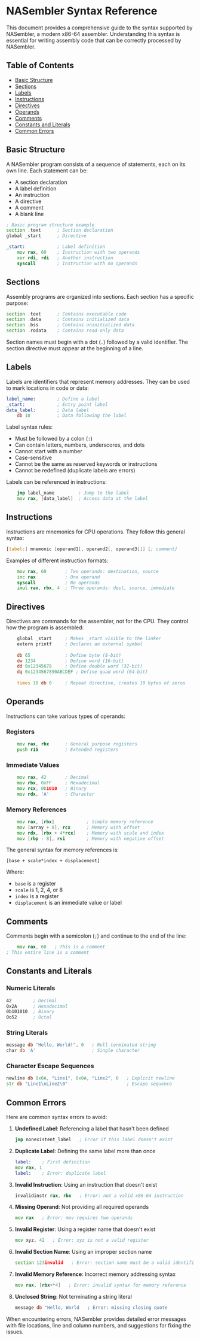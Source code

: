 # NASembler Syntax Reference

This document provides a comprehensive guide to the syntax supported by NASembler, a modern x86-64 assembler. Understanding this syntax is essential for writing assembly code that can be correctly processed by NASembler.

## Table of Contents

- [Basic Structure](#basic-structure)
- [Sections](#sections)
- [Labels](#labels)
- [Instructions](#instructions)
- [Directives](#directives)
- [Operands](#operands)
- [Comments](#comments)
- [Constants and Literals](#constants-and-literals)
- [Common Errors](#common-errors)

## Basic Structure

A NASembler program consists of a sequence of statements, each on its own line. Each statement can be:

- A section declaration
- A label definition
- An instruction
- A directive
- A comment
- A blank line

```asm
; Basic program structure example
section .text      ; Section declaration
global _start      ; Directive

_start:            ; Label definition
    mov rax, 60    ; Instruction with two operands
    xor rdi, rdi   ; Another instruction
    syscall        ; Instruction with no operands
```

## Sections

Assembly programs are organized into sections. Each section has a specific purpose:

```asm
section .text      ; Contains executable code
section .data      ; Contains initialized data
section .bss       ; Contains uninitialized data
section .rodata    ; Contains read-only data
```

Section names must begin with a dot (`.`) followed by a valid identifier. The section directive must appear at the beginning of a line.

## Labels

Labels are identifiers that represent memory addresses. They can be used to mark locations in code or data:

```asm
label_name:        ; Define a label
_start:            ; Entry point label
data_label:        ; Data label
    db 10          ; Data following the label
```

Label syntax rules:
- Must be followed by a colon (`:`)
- Can contain letters, numbers, underscores, and dots
- Cannot start with a number
- Case-sensitive
- Cannot be the same as reserved keywords or instructions
- Cannot be redefined (duplicate labels are errors)

Labels can be referenced in instructions:

```asm
    jmp label_name         ; Jump to the label
    mov rax, [data_label]  ; Access data at the label
```

## Instructions

Instructions are mnemonics for CPU operations. They follow this general syntax:

```asm
[label:] mnemonic [operand1[, operand2[, operand3]]] [; comment]
```

Examples of different instruction formats:

```asm
    mov rax, 60       ; Two operands: destination, source
    inc rax           ; One operand
    syscall           ; No operands
    imul rax, rbx, 4  ; Three operands: dest, source, immediate
```

## Directives

Directives are commands for the assembler, not for the CPU. They control how the program is assembled:

```asm
    global _start     ; Makes _start visible to the linker
    extern printf     ; Declares an external symbol
    
    db 65             ; Define byte (8-bit)
    dw 1234           ; Define word (16-bit)
    dd 0x12345678     ; Define double word (32-bit)
    dq 0x1234567890ABCDEF ; Define quad word (64-bit)
    
    times 10 db 0     ; Repeat directive, creates 10 bytes of zeros
```

## Operands

Instructions can take various types of operands:

### Registers

```asm
    mov rax, rbx      ; General purpose registers
    push r15          ; Extended registers
```

### Immediate Values

```asm
    mov rax, 42       ; Decimal
    mov rbx, 0xFF     ; Hexadecimal
    mov rcx, 0b1010   ; Binary
    mov rdx, 'A'      ; Character
```

### Memory References

```asm
    mov rax, [rbx]            ; Simple memory reference
    mov [array + 8], rcx      ; Memory with offset
    mov rdx, [rbx + 4*rcx]    ; Memory with scale and index
    mov [rbp - 8], rsi        ; Memory with negative offset
```

The general syntax for memory references is:

```
[base + scale*index + displacement]
```

Where:
- `base` is a register
- `scale` is 1, 2, 4, or 8
- `index` is a register
- `displacement` is an immediate value or label

## Comments

Comments begin with a semicolon (`;`) and continue to the end of the line:

```asm
    mov rax, 60   ; This is a comment
; This entire line is a comment
```

## Constants and Literals

### Numeric Literals

```asm
42        ; Decimal
0x2A      ; Hexadecimal
0b101010  ; Binary
0o52      ; Octal
```

### String Literals

```asm
message db "Hello, World!", 0   ; Null-terminated string
char db 'A'                     ; Single character
```

### Character Escape Sequences

```asm
newline db 0x0A, "Line1", 0x0A, "Line2", 0   ; Explicit newline
str db "Line1\nLine2\0"                      ; Escape sequence
```

## Common Errors

Here are common syntax errors to avoid:

1. **Undefined Label**: Referencing a label that hasn't been defined
   ```asm
   jmp nonexistent_label   ; Error if this label doesn't exist
   ```

2. **Duplicate Label**: Defining the same label more than once
   ```asm
   label:    ; First definition
   mov rax, 1
   label:    ; Error: duplicate label
   ```

3. **Invalid Instruction**: Using an instruction that doesn't exist
   ```asm
   invalidinstr rax, rbx   ; Error: not a valid x86-64 instruction
   ```

4. **Missing Operand**: Not providing all required operands
   ```asm
   mov rax   ; Error: mov requires two operands
   ```

5. **Invalid Register**: Using a register name that doesn't exist
   ```asm
   mov xyz, 42   ; Error: xyz is not a valid register
   ```

6. **Invalid Section Name**: Using an improper section name
   ```asm
   section 123invalid   ; Error: section name must be a valid identifier
   ```

7. **Invalid Memory Reference**: Incorrect memory addressing syntax
   ```asm
   mov rax, [rbx+*4]   ; Error: invalid syntax for memory reference
   ```

8. **Unclosed String**: Not terminating a string literal
   ```asm
   message db "Hello, World   ; Error: missing closing quote
   ```

When encountering errors, NASembler provides detailed error messages with file locations, line and column numbers, and suggestions for fixing the issues. 